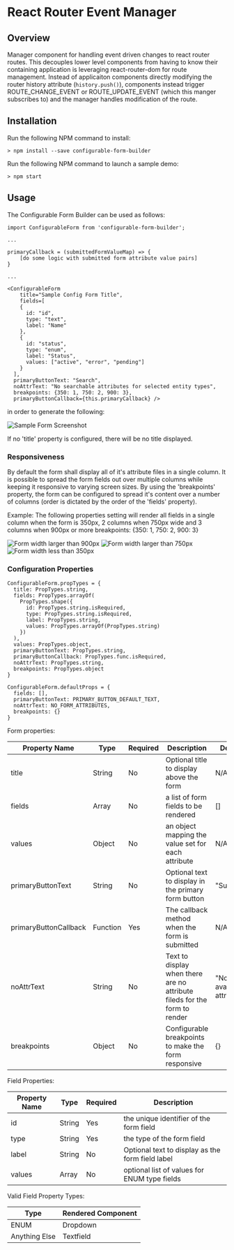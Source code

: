 # React Router Event Manager

## Overview
Manager component for handling event driven changes to react router routes. This decouples lower level components from having to know their containing application is leveraging react-router-dom for route management. Instead of applicaiton components directly modifying the router history attribute (```history.push()```), components instead trigger ROUTE_CHANGE_EVENT or ROUTE_UPDATE_EVENT (which this manger subscribes to) and the manager handles modification of the route.

## Installation
Run the following NPM command to install:

```
> npm install --save configurable-form-builder
````

Run the following NPM command to launch a sample demo:

```
> npm start
```

## Usage
The Configurable Form Builder can be used as follows:

```
import ConfigurableForm from 'configurable-form-builder';

...

primaryCallback = (submittedFormValueMap) => {
    [do some logic with submitted form attribute value pairs]
}

...

<ConfigurableForm 
    title="Sample Config Form Title",
    fields=[
    {
      id: "id",
      type: "text",
      label: "Name"
    },
    {
      id: "status",
      type: "enum",
      label: "Status",
      values: ["active", "error", "pending"]
    }
  ],
  primaryButtonText: "Search",
  noAttrText: "No searchable attributes for selected entity types",
  breakpoints: {350: 1, 750: 2, 900: 3},
  primaryButtonCallback={this.primaryCallback} />
```
in order to generate the following:

![Sample Form Screenshot](/screenshot.png)

If no 'title' property is configured, there will be no title displayed.

### Responsiveness
By default the form shall display all of it's attribute files in a single column. It is possible to spread the form fields out over multiple columns while keeping it responsive to varying screen sizes. By using the 'breakpoints' property, the form can be configured to spread it's content over a number of columns (order is dictated by the order of the 'fields' property).

Example: 
The following properties setting will render all fields in a single column when the form is 350px, 2 columns when 750px wide and 3 columns when 900px or more
breakpoints: {350: 1, 750: 2, 900: 3}

![Form width larger than 900px](/screenshot_3columns.png)
![Form width larger than 750px](/screenshot_2columns.png)
![Form width less than 350px](/screenshot_1column.png)

### Configuration Properties

```
ConfigurableForm.propTypes = {
  title: PropTypes.string,
  fields: PropTypes.arrayOf(
    PropTypes.shape({
      id: PropTypes.string.isRequired,
      type: PropTypes.string.isRequired,
      label: PropTypes.string,
      values: PropTypes.arrayOf(PropTypes.string)
    })
  ),
  values: PropTypes.object,
  primaryButtonText: PropTypes.string,
  primaryButtonCallback: PropTypes.func.isRequired,
  noAttrText: PropTypes.string,
  breakpoints: PropTypes.object
}

ConfigurableForm.defaultProps = {
  fields: [],
  primaryButtonText: PRIMARY_BUTTON_DEFAULT_TEXT,
  noAttrText: NO_FORM_ATTRIBUTES,
  breakpoints: {}
}
```

Form properties:

Property Name | Type | Required | Description | Default
------------- | ---- | -------- | ----------- | -------
title | String | No | Optional title to display above the form | N/A
fields | Array | No | a list of form fields to be rendered | []
values | Object | No | an object mapping the value set for each attribute | N/A
primaryButtonText | String | No | Optional text to display in the primary form button | "Submit"
primaryButtonCallback | Function | Yes | The callback method when the form is submitted | N/A
noAttrText | String | No | Text to display when there are no attribute fileds for the form to render | "No available attributes"
breakpoints | Object | No | Configurable breakpoints to make the form responsive | {}

Field Properties:

Property Name | Type | Required | Description
------------- | ---- | -------- | -----------
id | String | Yes | the unique identifier of the form field
type | String | Yes | the type of the form field
label | String | No | Optional text to display as the form field label
values | Array | No | optional list of values for ENUM type fields

Valid Field Property Types:

Type | Rendered Component
---- | ------------------
ENUM | Dropdown 
Anything Else | Textfield
